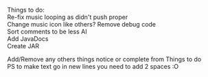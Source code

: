 Things to do:  
Re-fix music looping as didn't push proper  
Change music icon like others? 
Remove debug code  
Sort comments to be less AI  
Add JavaDocs  
Create JAR  

Add/Remove any others things notice or complete from Things to do  
PS to make text go in new lines you need to add 2 spaces :O